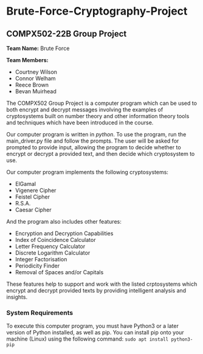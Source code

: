 # Brute-Force-Cryptography-Project
## COMPX502-22B Group Project

**Team Name:** Brute Force

**Team Members:**
  - Courtney Wilson
  - Connor Welham
  - Reece Brown
  - Bevan Muirhead
              
The COMPX502 Group Project is a computer program which can be used to both encrypt and decrypt messages involving the examples of cryptosystems built on number theory and other information theory tools and techniques which have been introduced in the course. 

Our computer program is written in *python*. To use the program, run the main_driver.py file and follow the prompts. The user will be asked for prompted to provide input, allowing the program to decide whether to encrypt or decrypt a provided text, and then decide which cryptosystem to use.  

Our computer program implements the following cryptosystems:
   - ElGamal
   - Vigenere Cipher
   - Feistel Cipher
   - R.S.A.
   - Caesar Cipher

And the program also includes other features:
   - Encryption and Decryption Capabilities
   - Index of Coincidence Calculator
   - Letter Frequency Calculator
   - Discrete Logarithm Calculator
   - Integer Factorisation
   - Periodicity Finder
   - Removal of Spaces and/or Capitals

These features help to support and work with the listed crptosystems which encrypt and decrypt provided texts by providing intelligent analysis and insights. 

### System Requirements

To execute this computer program, you must have Python3 or a later version of Python installed, as well as pip. 
You can install pip onto your machine (Linux) using the following command: `sudo apt install python3-pip`
